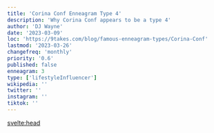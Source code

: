 ```yaml
---
title: 'Corina Conf Enneagram Type 4'
description: 'Why Corina Conf appears to be a type 4'
author: 'DJ Wayne'
date: '2023-03-09'
loc: 'https://9takes.com/blog/famous-enneagram-types/Corina-Conf'
lastmod: '2023-03-26'
changefreq: 'monthly'
priority: '0.6'
published: false
enneagram: 3
type: ['lifestyleInfluencer']
wikipedia: ''
twitter: ''
instagram: ''
tiktok: ''
---
```


<!-- Notes: Gigi is most likely not a 1,3 or an 8. She is pretty meek and mild-- almost shy. Her mother pushed her to be a model and have a specific body type. There was also the fight between Zayn and her mom-- where she took her mother's side. I could see her as a 6-- although this is just based off the little I know. -->

<svelte:head>
  <!-- <meta property="og:image" content="https://9takes.com/types/3s/Logan-Paul.webp" /> -->
  <link rel="canonical" href="https://9takes.com/blog/famous-enneagram-types/Corina-Conf">
</svelte:head>
<!-- <script>
	import  PopCard  from "../../../lib/components/atoms/PopCard.svelte";
</script>
<div
	style="display: flex;
    justify-content: center;
    margin: 1rem 0;
	"
>
	<PopCard
		image={`/types/7s/${'Corina-Conf'}.webp`}
		showIcon={false}
		text="Corina Conf"
		subtext=""
	/>
</div> -->